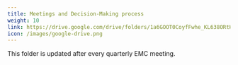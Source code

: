 ```yaml
---
title: Meetings and Decision-Making process
weight: 10
link: https://drive.google.com/drive/folders/1a6GOOT0CoyfFwhe_KL638ORtHFtGk4rO?usp=sharing
icon: /images/google-drive.png
---
```


This folder is updated after every quarterly EMC meeting.